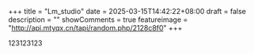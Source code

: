 +++
title = "Lm_studio"
date = 2025-03-15T14:42:22+08:00
draft = false
description = ""
showComments = true
featureimage = "http://api.mtyqx.cn/tapi/random.php/2128c8f0"
+++

123123123